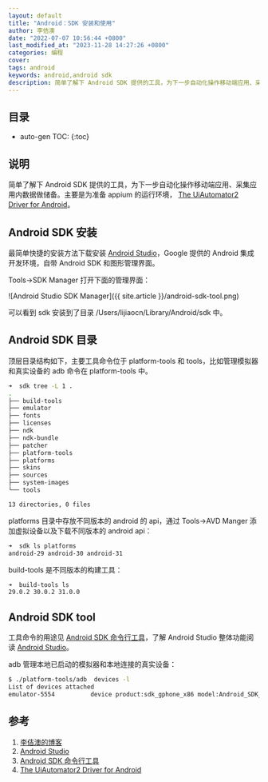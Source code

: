 ```yaml
---
layout: default
title: "Android：SDK 安装和使用"
author: 李佶澳
date: "2022-07-07 10:56:44 +0800"
last_modified_at: "2023-11-28 14:27:26 +0800"
categories: 编程
cover:
tags: android
keywords: android,android sdk
description: 简单了解下 Android SDK 提供的工具，为下一步自动化操作移动端应用、采集应用内数据做技术储备。
---
```


## 目录

* auto-gen TOC:
{:toc}

## 说明

简单了解下 Android SDK 提供的工具，为下一步自动化操作移动端应用、采集应用内数据做储备。主要是为准备 appium 的运行环境， [The UiAutomator2 Driver for Android][4]。

## Android SDK 安装

最简单快捷的安装方法下载安装 [Android Studio][2]，Google 提供的 Android 集成开发环境，自带 Android SDK 和图形管理界面。 

Tools->SDK Manager 打开下面的管理界面：

![Android Studio SDK Manager]({{ site.article }}/android-sdk-tool.png)

可以看到 sdk 安装到了目录 /Users/lijiaocn/Library/Android/sdk 中。

## Android SDK 目录

顶层目录结构如下，主要工具命令位于 platform-tools 和 tools，比如管理模拟器和真实设备的 adb 命令在 platform-tools 中。

```sh
➜  sdk tree -L 1 .
.
├── build-tools
├── emulator
├── fonts
├── licenses
├── ndk
├── ndk-bundle
├── patcher
├── platform-tools
├── platforms
├── skins
├── sources
├── system-images
└── tools

13 directories, 0 files
```

platforms 目录中存放不同版本的 android 的 api，通过 Tools->AVD Manger 添加虚拟设备以及下载不同版本的 android api：

```sh
➜  sdk ls platforms
android-29 android-30 android-31
```

build-tools 是不同版本的构建工具：

```sh
➜  build-tools ls
29.0.2 30.0.2 31.0.0
```

## Android SDK tool 

工具命令的用途见 [Android SDK 命令行工具][3]，了解 Android Studio 整体功能阅读 [Android Studio][2]。

adb 管理本地已启动的模拟器和本地连接的真实设备：

```sh
$ ./platform-tools/adb  devices -l
List of devices attached
emulator-5554          device product:sdk_gphone_x86 model:Android_SDK_built_for_x86 device:generic_x86 transport_id:4
```

## 参考

1. [李佶澳的博客][1]
2. [Android Studio][2]
3. [Android SDK 命令行工具][3]
4. [The UiAutomator2 Driver for Android][4]

[1]: https://www.lijiaocn.com "李佶澳的博客"
[2]: https://developer.android.com/studio/intro "Android Studio 文档"
[3]: https://developer.android.com/studio/command-line "命令行工具"
[4]: https://appium.io/docs/en/drivers/android-uiautomator2/index.html "The UiAutomator2 Driver for Android"
